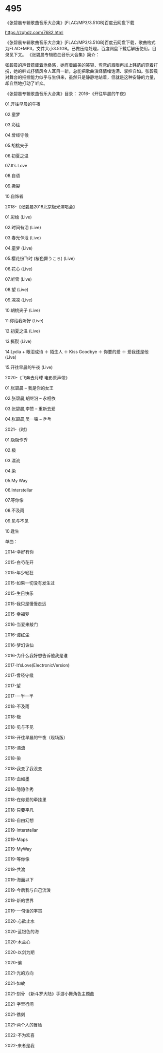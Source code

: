 # 495
《张碧晨专辑歌曲音乐大合集》[FLAC/MP3/3.51GB]百度云网盘下载

https://zqhdz.com/7682.html

《张碧晨专辑歌曲音乐大合集》[FLAC/MP3/3.51GB]百度云网盘下载，歌曲格式为FLAC+MP3，文件大小3.51GB。已做压缩处理，百度网盘下载后解压使用，目录见下文。
《张碧晨专辑歌曲音乐大合集》简介：

张碧晨的声音蕴藏着沧桑感，她有着甜美的笑容、弯弯的眉眼再加上韩范的穿着打扮，她的韩式抒情风令人耳目一新，总能把歌曲演绎情绪饱满、掌控自如。张碧晨对舞台的把控能力似乎与生俱来，虽然只是静静地站着，但就是这种安静的力量，却自然地打动了听众。

《张碧晨专辑歌曲音乐大合集》目录：
2016-《开往早晨的午夜》

01.开往早晨的午夜

02.童梦

03.彩绘

04.曾经守候

05.胡桃夹子

06.初夏之温

07.It’s Love

08.自语

09.撕裂

10.自饰者

2018-《张碧晨2018北京极光演唱会》

01.彩绘 (Live)

02.时间有泪 (Live)

03.春光乍泄 (Live)

04.童梦 (Live)

05.樱花纷飞时 (桜色舞うころ) (Live)

06.花心 (Live)

07.听雪 (Live)

08.望 (Live)

09.凉凉 (Live)

10.胡桃夹子 (Live)

11.你给我听好 (Live)

12.初夏之温 (Live)

13.撕裂 (Live)

14.Lydia + 眼泪成诗 ＋ 陌生人 ＋ Kiss Goodbye ＋ 你要的爱 ＋ 爱我还是他 (Live)

15.开往早晨的午夜 (Live)

2020-《飞奔去月球 电影原声带》

01.张碧晨 – 我是你的女王

02.张碧晨,胡继沿 – 永相依

03.张碧晨,李赞 – 重新去爱

04.张碧晨,吴一铭 – 乒乓

2021-《时》

01.隐隐作秀

02.极

03.漂流

04.染

05.My Way

06.Interstellar

07.等你像

08.不及雨

09.见与不见

10.逢生

单曲：

2014-幸好有你

2015-白芍花开

2015-年少轻狂

2015-如果一切没有发生过

2015-生日快乐

2015-我只是慢慢走远

2015-幸福梦

2016-当爱来敲门

2016-渡红尘

2016-梦幻诛仙

2016-为什么我好想告诉他我是谁

2017-It’sLove(ElectronicVersion)

2017-曾经守候

2017-望

2017-一半一半

2018-不及雨

2018-极

2018-见与不见

2018-开往早晨的午夜（现场版）

2018-漂流

2018-染

2018-我变了我没变

2018-血如墨

2018-隐隐作秀

2018-在你爱的牵挂里

2018-只要平凡

2018-自由幻想

2019-Interstellar

2019-Maps

2019-MyWay

2019-等你像

2019-共渡

2019-海面以下

2019-今后我与自己流浪

2019-新的世界

2019-一句话的宇宙

2020-心欲止水

2020-蓝银色的海

2020-木兰心

2020-以剑为期

2020-骗

2021-光的方向

2021-如故

2021-刻骨 《新斗罗大陆》手游小舞角色主题曲

2021-字里行间

2021-镌刻

2021-两个人的冒险

2022-不为欢喜

2022-来者是我
